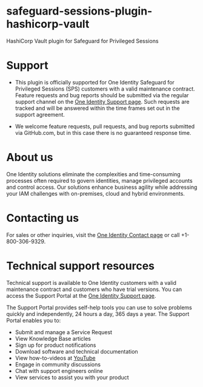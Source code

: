 # safeguard-sessions-plugin-hashicorp-vault
HashiCorp Vault plugin for Safeguard for Privileged Sessions

# Support
- This plugin is officially supported for One Identity Safeguard for Privileged Sessions (SPS) customers with a valid maintenance contract. Feature requests and bug reports should be submitted via the regular support channel on the [One Identity Support page](https://support.oneidentity.com). Such requests are tracked and will be answered within the time frames set out in the support agreement.

- We welcome feature requests, pull requests, and bug reports submitted via GitHub.com, but in this case there is no guaranteed response time.

# About us

One Identity solutions eliminate the complexities and time-consuming processes often required to govern identities, manage privileged accounts and control access. Our solutions enhance business agility while addressing your IAM challenges with on-premises, cloud and hybrid environments.

# Contacting us

For sales or other inquiries, visit the [One Identity Contact page](https://www.oneidentity.com/company/contact-us.aspx) or call +1-800-306-9329.

# Technical support resources

Technical support is available to One Identity customers with a valid maintenance contract and customers who have trial versions. You can access the Support Portal at the [One Identity Support page](https://support.oneidentity.com/).

The Support Portal provides self-help tools you can use to solve problems quickly and independently, 24 hours a day, 365 days a year. The Support Portal enables you to:

- Submit and manage a Service Request
- View Knowledge Base articles
- Sign up for product notifications
- Download software and technical documentation
- View how-to-videos at [YouTube](https://www.YouTube.com/OneIdentity)
- Engage in community discussions
- Chat with support engineers online
- View services to assist you with your product
